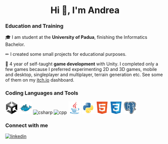 <h1 align="center">Hi 👋, I'm Andrea</h1>

### Education and Training

🎓 I am student at the **University of Padua**, finishing the Informatics Bachelor.

✏ I created some small projects for educational purposes.

💪 4 year of self-taught **game development** with Unity. I completed only a few games because I preferred experimenting 2D and 3D games, mobile and desktop, singleplayer and multiplayer, terrain generation etc. See some of them on my [itch.io](https://aprecoma.itch.io/) dashboard.

### Coding Languages and Tools

<picture>
  <img src="https://github.com/devicons/devicon/blob/master/icons/unity/unity-original.svg" alt="unity" width="40" height="40">
</picture>
<picture>
  <img src="https://github.com/devicons/devicon/blob/master/icons/docker/docker-original.svg" alt="docker" width="40" height="40">
</picture>
<picture>
  <img src="https://gist.githubusercontent.com/johndward01/95c1d09de9e3707cfb4154989962376d/raw/f74007782421219d9e9ab4b6a27de2e172a8b714/csharp-logo.svg" alt="csharp" width="40" height="40">
</picture>
<picture>
  <img src="https://github.com/isocpp/logos/blob/master/cpp_logo.svg" alt="cpp" width="40" height="40">
</picture>
<picture>
  <img src="https://github.com/devicons/devicon/blob/master/icons/java/java-original.svg" alt="java" width="40" height="40">
</picture>
<picture>
  <img src="https://github.com/devicons/devicon/blob/master/icons/python/python-original.svg" alt="python" width="40" height="40">
</picture>
<picture>
  <img src="https://github.com/devicons/devicon/blob/master/icons/html5/html5-original.svg" alt="html5" width="40" height="40">
</picture>
<picture>
  <img src="https://github.com/devicons/devicon/blob/master/icons/css3/css3-original.svg" alt="css" width="40" height="40">
</picture>
<picture>
  <img src="https://github.com/devicons/devicon/blob/master/icons/postgresql/postgresql-original.svg" alt="postgresql" width="40" height="40">
</picture>

<!-- <picture>
  <img src="https://github.com/devicons/devicon/blob/master/icons/spring/spring-original.svg" alt="spring" width="40" height="40">
</picture> -->

### Connect with me

<a href="https://www.linkedin.com/in/andreaprecoma">
  <img src="https://raw.githubusercontent.com/rahuldkjain/github-profile-readme-generator/master/src/images/icons/Social/linked-in-alt.svg" alt="linkedin" width="35" height="35">
</a>
